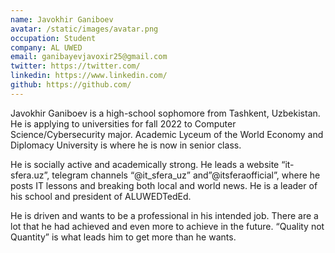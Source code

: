 ```yaml
---
name: Javokhir Ganiboev
avatar: /static/images/avatar.png
occupation: Student
company: AL UWED
email: ganibayevjavoxir25@gmail.com
twitter: https://twitter.com/
linkedin: https://www.linkedin.com/
github: https://github.com/
---
```


Javokhir Ganiboev is a high-school sophomore from Tashkent, Uzbekistan. He is applying to universities for fall 2022 to Computer Science/Cybersecurity major. Academic Lyceum of the World Economy and Diplomacy University is where he is now in senior class.

He is socially active and academically strong. He leads a website “it-sfera.uz”, telegram channels “@it_sfera_uz” and”@itsferaofficial”, where he posts IT lessons and breaking both local and world news. He is a leader of his school and president of ALUWEDTedEd.

He is driven and wants to be a professional in his intended job. There are a lot that he had achieved and even more to achieve in the future. “Quality not Quantity” is what leads him to get more than he wants. 

